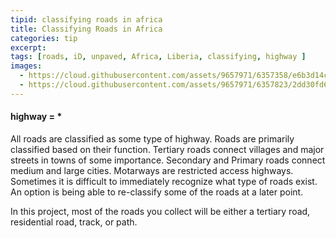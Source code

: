 ```yaml
---
tipid: classifying roads in africa
title: Classifying Roads in Africa
categories: tip
excerpt:
tags: [roads, iD, unpaved, Africa, Liberia, classifying, highway ]
images:
  - https://cloud.githubusercontent.com/assets/9657971/6357358/e6b3d14c-bc31-11e4-934a-4d682a3a17b4.png
  - https://cloud.githubusercontent.com/assets/9657971/6357823/2dd30fd6-bc35-11e4-85f7-c93082b583fe.png
---
```


#### highway = *

All roads are classified as some type of highway. Roads are primarily classified based on their function. Tertiary roads connect villages and major streets in towns of some importance. Secondary and Primary roads connect medium and large cities. Motarways are restricted access highways. Sometimes it is difficult to immediately recognize what type of roads exist. An option is being able to re-classify some of the roads at a later point.

In this project, most of the roads you collect will be either a tertiary road, residential road, track, or path. 



